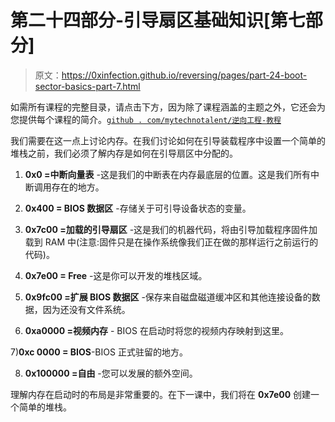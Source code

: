# 第二十四部分-引导扇区基础知识[第七部分]

> 原文：<https://0xinfection.github.io/reversing/pages/part-24-boot-sector-basics-part-7.html>

如需所有课程的完整目录，请点击下方，因为除了课程涵盖的主题之外，它还会为您提供每个课程的简介。[`github . com/mytechnotalent/逆向工程-教程`](https://github.com/mytechnotalent/Reverse-Engineering-Tutorial)

我们需要在这一点上讨论内存。在我们讨论如何在引导装载程序中设置一个简单的堆栈之前，我们必须了解内存是如何在引导扇区中分配的。

1) **0x0 =中断向量表** -这是我们的中断表在内存最底层的位置。这是我们所有中断调用存在的地方。

2) **0x400 = BIOS 数据区** -存储关于可引导设备状态的变量。

3) **0x7c00 =加载的引导扇区** -这是我们的机器代码，将由引导加载程序固件加载到 RAM 中(注意:固件只是在操作系统像我们正在做的那样运行之前运行的代码)。

4) **0x7e00 = Free** -这是你可以开发的堆栈区域。

5) **0x9fc00 =扩展 BIOS 数据区** -保存来自磁盘磁道缓冲区和其他连接设备的数据，因为还没有文件系统。

6) **0xa0000 =视频内存** - BIOS 在启动时将您的视频内存映射到这里。

7)**0xc 0000 = BIOS**-BIOS 正式驻留的地方。

8) **0x100000 =自由** -您可以发展的额外空间。

理解内存在启动时的布局是非常重要的。在下一课中，我们将在 **0x7e00** 创建一个简单的堆栈。